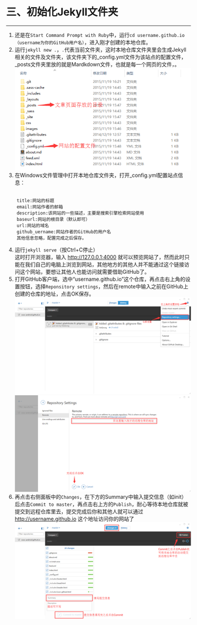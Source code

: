 三、初始化Jekyll文件夹
===
---

1. 还是在`Start Command Prompt with Ruby`中，运行`cd username.github.io（username为你的GitHub用户名）`，进入刚才创建的本地仓库。  
2. 运行`jekyll new .`，`.`代表当前文件夹，这时本地仓库文件夹里会生成Jekyll相关的文件及文件夹，该文件夹下的_config.yml文件为该站点的配置文件，_posts文件夹里放的就是Mardkdown文件，也就是每一个网页的文件，。    
![Jekyll结构](../images/jekyll_contents.png)    
3. 在Windows文件管理中打开本地仓库文件夹，打开_config.yml配置站点信息：
<pre><code>
	title:网站的标题
	email:网站作者的邮箱
	description:该网站的一些描述，主要是搜索引擎检索网站使用
	baseurl:网站的根目录（默认即可）
	url:网站的域名
	github_uername:网站作者的GitHub的用户名
	其他信息忽略，配置完成之后保存。
</code></pre>

4. 运行`jekyll serve`（按Ctrl+C停止）    
这时打开浏览器，输入 http://127.0.0.1:4000 就可以预览网站了，然而此时只能在我们自己的电脑上浏览到网站，其他地方的其他人并不能通过这个链接访问这个网站，要想让其他人也能访问就需要借助GitHub了。   
5. 打开GitHub客户端，选中“username.github.io”这个仓库，再点击右上角的设置按钮，选择`Reponsitory settings`，然后在remote中输入之前在GitHub上创建的仓库的地址，点击OK保存。    
![](../images/rep_setting.png)    
![](../images/remote_rep_set.png)
6. 再点击右侧面板中的`Changes`，在下方的Summary中输入提交信息（如init）后点击`Commit to master`，再点击右上方的`Publish`，耐心等待本地仓库就被提交到远程仓库里去，提交完成后你和其他人就可以通过 http://username.github.io 这个地址访问你的网站了
![Commit](../images/commit.png)  